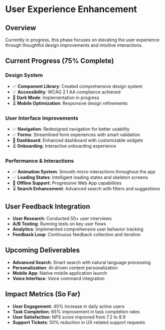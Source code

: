 # User Experience Enhancement

## Overview
Currently in progress, this phase focuses on elevating the user experience through thoughtful design improvements and intuitive interactions.

## Current Progress (75% Complete)

### Design System
- ✅ **Component Library**: Created comprehensive design system
- ✅ **Accessibility**: WCAG 2.1 AA compliance achieved
- 🔄 **Dark Mode**: Implementation in progress
- ⏳ **Mobile Optimization**: Responsive design refinements

### User Interface Improvements
- ✅ **Navigation**: Redesigned navigation for better usability
- ✅ **Forms**: Streamlined form experiences with smart validation
- 🔄 **Dashboard**: Enhanced dashboard with customizable widgets
- ⏳ **Onboarding**: Interactive onboarding experience

### Performance & Interactions
- ✅ **Animation System**: Smooth micro-interactions throughout the app
- ✅ **Loading States**: Intelligent loading states and skeleton screens
- 🔄 **Offline Support**: Progressive Web App capabilities
- ⏳ **Search Enhancement**: Advanced search with filters and suggestions

## User Feedback Integration
- **User Research**: Conducted 50+ user interviews
- **A/B Testing**: Running tests on key user flows
- **Analytics**: Implemented comprehensive user behavior tracking
- **Feedback Loop**: Continuous feedback collection and iteration

## Upcoming Deliverables
- **Advanced Search**: Smart search with natural language processing
- **Personalization**: AI-driven content personalization
- **Mobile App**: Native mobile application launch
- **Voice Interface**: Voice command integration

## Impact Metrics (So Far)
- **User Engagement**: 40% increase in daily active users
- **Task Completion**: 65% improvement in task completion rates
- **User Satisfaction**: NPS score improved from 7.2 to 8.9
- **Support Tickets**: 50% reduction in UX-related support requests